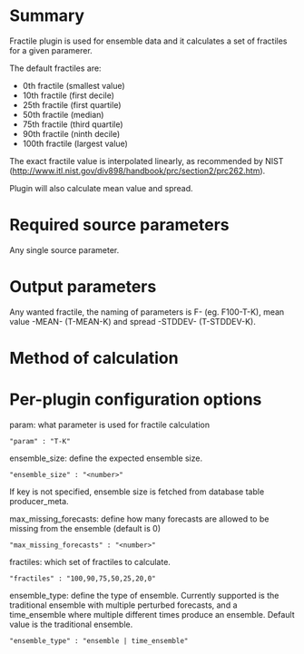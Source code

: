 # Summary

Fractile plugin is used for ensemble data and it calculates a set of fractiles for a given paramerer. 

The default fractiles are:

* 0th fractile (smallest value)
* 10th fractile (first decile)
* 25th fractile (first quartile)
* 50th fractile (median)
* 75th fractile (third quartile)
* 90th fractile (ninth decile)
* 100th fractile (largest value)

The exact fractile value is interpolated linearly, as recommended by NIST (http://www.itl.nist.gov/div898/handbook/prc/section2/prc262.htm).

Plugin will also calculate mean value and spread.

# Required source parameters

Any single source parameter.

# Output parameters

Any wanted fractile, the naming of parameters is F<fractile>-<paramname> (eg. F100-T-K), mean value <param>-MEAN-<unit> (T-MEAN-K) and spread <param>-STDDEV-<unit> (T-STDDEV-K).

# Method of calculation

# Per-plugin configuration options

param: what parameter is used for fractile calculation

    "param" : "T-K"

ensemble_size: define the expected ensemble size.

    "ensemble_size" : "<number>"

If key is not specified, ensemble size is fetched from database table producer_meta.

max_missing_forecasts: define how many forecasts are allowed to be missing from the ensemble (default is 0)

    "max_missing_forecasts" : "<number>"

fractiles: which set of fractiles to calculate.

    "fractiles" : "100,90,75,50,25,20,0"

ensemble_type: define the type of ensemble. Currently supported is the traditional ensemble with multiple perturbed forecasts, and a time_ensemble where multiple different times produce an ensemble. Default value is the traditional ensemble.

    "ensemble_type" : "ensemble | time_ensemble"
